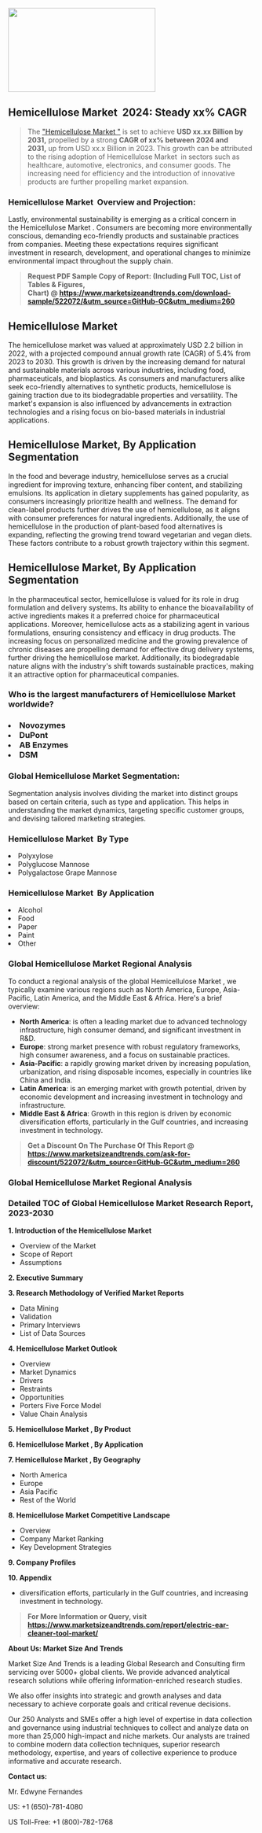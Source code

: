 <p><img class="alignnone size-medium wp-image-20088" src="https://ffe5etoiles.com/wp-content/uploads/2024/12/MST1-300x171.png" alt="" width="300" height="171" /></p><h2 id="ember46" class="ember-view reader-text-block__heading-2">Hemicellulose Market &nbsp;2024: Steady&nbsp;xx% CAGR</h2><blockquote id="ember47" class="ember-view reader-text-block__blockquote">The&nbsp;<a class="app-aware-link " href="https://www.marketsizeandtrends.com/download-sample/522072/&utm_source=GitHub-GC&utm_medium=260" target="_blank" data-test-app-aware-link="">"Hemicellulose Market "</a>&nbsp;is set to achieve&nbsp;<strong>USD&nbsp;xx.xx&nbsp;Billion by 2031,</strong>&nbsp;propelled by a strong&nbsp;<strong>CAGR of&nbsp;xx% between 2024 and 2031,</strong>&nbsp;up from USD xx.x Billion in 2023. This growth can be attributed to the rising adoption of&nbsp;Hemicellulose Market &nbsp;in sectors such as healthcare, automotive, electronics, and consumer goods. The increasing need for efficiency and the introduction of innovative products are further propelling market expansion.</blockquote><h3 id="ember48" class="ember-view reader-text-block__heading-3">Hemicellulose Market &nbsp;Overview and Projection:</h3><p id="ember49" class="ember-view reader-text-block__paragraph">Lastly, environmental sustainability is emerging as a critical concern in the&nbsp;Hemicellulose Market . Consumers are becoming more environmentally conscious, demanding eco-friendly products and sustainable practices from companies. Meeting these expectations requires significant investment in research, development, and operational changes to minimize environmental impact throughout the supply chain.</p><blockquote id="ember50" class="ember-view reader-text-block__blockquote"><strong>Request PDF Sample Copy of Report: (Including Full TOC, List of Tables &amp; Figures, Chart)&nbsp;@&nbsp;<strong><a href="https://www.marketsizeandtrends.com/download-sample/522072/&utm_source=GitHub-GC&utm_medium=260" target="_blank">https://www.marketsizeandtrends.com/download-sample/522072/&utm_source=GitHub-GC&utm_medium=260</a></strong></strong></blockquote><h3 class=""> <h2>Hemicellulose Market</h2><p>The hemicellulose market was valued at approximately USD 2.2 billion in 2022, with a projected compound annual growth rate (CAGR) of 5.4% from 2023 to 2030. This growth is driven by the increasing demand for natural and sustainable materials across various industries, including food, pharmaceuticals, and bioplastics. As consumers and manufacturers alike seek eco-friendly alternatives to synthetic products, hemicellulose is gaining traction due to its biodegradable properties and versatility. The market's expansion is also influenced by advancements in extraction technologies and a rising focus on bio-based materials in industrial applications.</p><h2>Hemicellulose Market, By Application Segmentation</h2><p>In the food and beverage industry, hemicellulose serves as a crucial ingredient for improving texture, enhancing fiber content, and stabilizing emulsions. Its application in dietary supplements has gained popularity, as consumers increasingly prioritize health and wellness. The demand for clean-label products further drives the use of hemicellulose, as it aligns with consumer preferences for natural ingredients. Additionally, the use of hemicellulose in the production of plant-based food alternatives is expanding, reflecting the growing trend toward vegetarian and vegan diets. These factors contribute to a robust growth trajectory within this segment.</p><h2>Hemicellulose Market, By Application Segmentation</h2><p>In the pharmaceutical sector, hemicellulose is valued for its role in drug formulation and delivery systems. Its ability to enhance the bioavailability of active ingredients makes it a preferred choice for pharmaceutical applications. Moreover, hemicellulose acts as a stabilizing agent in various formulations, ensuring consistency and efficacy in drug products. The increasing focus on personalized medicine and the growing prevalence of chronic diseases are propelling demand for effective drug delivery systems, further driving the hemicellulose market. Additionally, its biodegradable nature aligns with the industry's shift towards sustainable practices, making it an attractive option for pharmaceutical companies.</p></h3><h3 id="" class="">Who is the largest manufacturers of&nbsp;Hemicellulose Market worldwide?</h3><h3 class=""></Li><Li>Novozymes</Li><Li> DuPont</Li><Li> AB Enzymes</Li><Li> DSM</h3><h3 id="ember53" class="ember-view reader-text-block__heading-3">Global&nbsp;Hemicellulose Market Segmentation:</h3><p id="ember54" class="ember-view reader-text-block__paragraph">Segmentation analysis involves dividing the market into distinct groups based on certain criteria, such as type and application. This helps in understanding the market dynamics, targeting specific customer groups, and devising tailored marketing strategies.</p><h3 id="" class="">Hemicellulose Market &nbsp;By Type</h3><p></Li><Li>Polyxylose</Li><Li> Polyglucose Mannose</Li><Li> Polygalactose Grape Mannose</p><h3 id="" class="">Hemicellulose Market &nbsp;By Application</h3><p class=""></Li><Li>Alcohol</Li><Li> Food</Li><Li> Paper</Li><Li> Paint</Li><Li> Other</p><h3 id="ember62" class="ember-view reader-text-block__heading-3">Global Hemicellulose Market Regional Analysis</h3><p id="ember63" class="ember-view reader-text-block__paragraph">To conduct a regional analysis of the global Hemicellulose Market , we typically examine various regions such as North America, Europe, Asia-Pacific, Latin America, and the Middle East &amp; Africa. Here's a brief overview:</p><ul><li><strong>North America</strong>: is often a leading market due to advanced technology infrastructure, high consumer demand, and significant investment in R&amp;D.</li><li><strong>Europe</strong>: strong market presence with robust regulatory frameworks, high consumer awareness, and a focus on sustainable practices.</li><li><strong>Asia-Pacific</strong>: a rapidly growing market driven by increasing population, urbanization, and rising disposable incomes, especially in countries like China and India.</li><li><strong>Latin America</strong>: is an emerging market with growth potential, driven by economic development and increasing investment in technology and infrastructure.</li><li><strong>Middle East &amp; Africa</strong>: Growth in this region is driven by economic diversification efforts, particularly in the Gulf countries, and increasing investment in technology.</li></ul><blockquote id="ember61" class="ember-view reader-text-block__blockquote"><strong>Get a Discount On The Purchase Of This Report @ <strong><a href="https://html-cleaner.com/" target="">https://www.marketsizeandtrends.com/ask-for-discount/522072/&utm_source=GitHub-GC&utm_medium=260</a></strong></strong></blockquote><h3 id="ember62" class="ember-view reader-text-block__heading-3">Global Hemicellulose Market Regional Analysis</h3><h3 id="" class="">Detailed TOC of Global Hemicellulose Market Research Report, 2023-2030</h3><p id="" class=""><strong>1. Introduction of the Hemicellulose Market </strong></p><ul><li>Overview of the Market</li><li>Scope of Report</li><li>Assumptions</li></ul><p id="" class=""><strong>2. Executive Summary</strong></p><p id="" class=""><strong>3. Research Methodology of Verified Market Reports</strong></p><ul><li>Data Mining</li><li>Validation</li><li>Primary Interviews</li><li>List of Data Sources</li></ul><p id="" class=""><strong>4. Hemicellulose Market Outlook</strong></p><ul><li>Overview</li><li>Market Dynamics</li><li>Drivers</li><li>Restraints</li><li>Opportunities</li><li>Porters Five Force Model</li><li>Value Chain Analysis</li></ul><p id="" class=""><strong>5. Hemicellulose Market , By Product</strong></p><p id="" class=""><strong>6. Hemicellulose Market , By Application</strong></p><p id="" class=""><strong>7. Hemicellulose Market , By Geography</strong></p><ul><li>North America</li><li>Europe</li><li>Asia Pacific</li><li>Rest of the World</li></ul><p id="" class=""><strong>8. Hemicellulose Market Competitive Landscape</strong></p><ul><li>Overview</li><li>Company Market Ranking</li><li>Key Development Strategies</li></ul><p id="" class=""><strong>9. Company Profiles</strong></p><p id="" class=""><strong>10. Appendix</strong></p><ul><li>diversification efforts, particularly in the Gulf countries, and increasing investment in technology.</li></ul><blockquote id="ember65" class="ember-view reader-text-block__blockquote"><strong>For More Information or Query, visit <strong><strong><a href="https://html-cleaner.com/" target="">https://www.marketsizeandtrends.com/report/electric-ear-cleaner-tool-market/</a></strong></strong></strong></blockquote><p id="" class=""><strong>About Us: Market Size And Trends</strong></p><p id="" class="">Market Size And Trends is a leading Global Research and Consulting firm servicing over 5000+ global clients. We provide advanced analytical research solutions while offering information-enriched research studies.</p><p id="" class="">We also offer insights into strategic and growth analyses and data necessary to achieve corporate goals and critical revenue decisions.</p><p id="" class="">Our 250 Analysts and SMEs offer a high level of expertise in data collection and governance using industrial techniques to collect and analyze data on more than 25,000 high-impact and niche markets. Our analysts are trained to combine modern data collection techniques, superior research methodology, expertise, and years of collective experience to produce informative and accurate research.</p><p id="" class=""><strong>Contact us:</strong></p><p id="" class="">Mr. Edwyne Fernandes</p><p id="" class="">US: +1 (650)-781-4080</p><p id="" class="">US Toll-Free: +1 (800)-782-1768</p>
